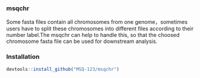 <!-- README.md is generated from README.Rmd. Please edit that file -->

### msqchr

Some fasta files contain all chromosomes from one genome，sometimes
users have to split these chromosomes into different files according to
their number label.The msqchr can help to handle this, so that the
choosed chromosome fasta file can be used for downstream analysis.

### Installation

``` r
devtools::install_github("MSQ-123/msqchr")
```
